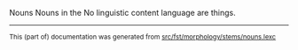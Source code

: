Nouns
Nouns in the No linguistic content language are things.

* * *

<small>This (part of) documentation was generated from [src/fst/morphology/stems/nouns.lexc](https://github.com/giellalt/lang-zxx/blob/main/src/fst/morphology/stems/nouns.lexc)</small>

